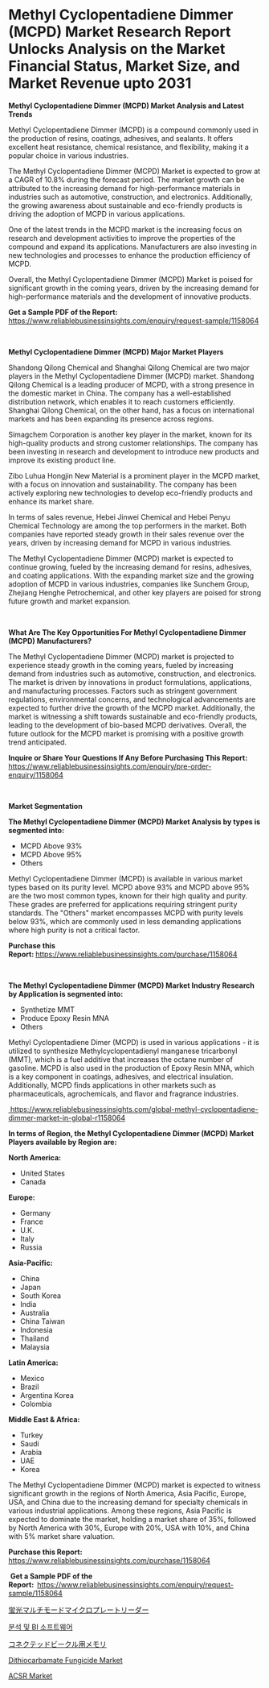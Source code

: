 <p><h1>Methyl Cyclopentadiene Dimmer (MCPD) Market Research Report Unlocks Analysis on the Market Financial Status, Market Size, and Market Revenue upto 2031</h1></p><p><strong>Methyl Cyclopentadiene Dimmer (MCPD) Market Analysis and Latest Trends</strong></p>
<p><p>Methyl Cyclopentadiene Dimmer (MCPD) is a compound commonly used in the production of resins, coatings, adhesives, and sealants. It offers excellent heat resistance, chemical resistance, and flexibility, making it a popular choice in various industries.</p><p>The Methyl Cyclopentadiene Dimmer (MCPD) Market is expected to grow at a CAGR of 10.8% during the forecast period. The market growth can be attributed to the increasing demand for high-performance materials in industries such as automotive, construction, and electronics. Additionally, the growing awareness about sustainable and eco-friendly products is driving the adoption of MCPD in various applications.</p><p>One of the latest trends in the MCPD market is the increasing focus on research and development activities to improve the properties of the compound and expand its applications. Manufacturers are also investing in new technologies and processes to enhance the production efficiency of MCPD.</p><p>Overall, the Methyl Cyclopentadiene Dimmer (MCPD) Market is poised for significant growth in the coming years, driven by the increasing demand for high-performance materials and the development of innovative products.</p></p>
<p><strong>Get a Sample PDF of the Report:&nbsp;</strong> <a href="https://www.reliablebusinessinsights.com/enquiry/request-sample/1158064">https://www.reliablebusinessinsights.com/enquiry/request-sample/1158064</a></p>
<p>&nbsp;</p>
<p><strong>Methyl Cyclopentadiene Dimmer (MCPD) Major Market Players</strong></p>
<p><p>Shandong Qilong Chemical and Shanghai Qilong Chemical are two major players in the Methyl Cyclopentadiene Dimmer (MCPD) market. Shandong Qilong Chemical is a leading producer of MCPD, with a strong presence in the domestic market in China. The company has a well-established distribution network, which enables it to reach customers efficiently. Shanghai Qilong Chemical, on the other hand, has a focus on international markets and has been expanding its presence across regions.</p><p>Simagchem Corporation is another key player in the market, known for its high-quality products and strong customer relationships. The company has been investing in research and development to introduce new products and improve its existing product line.</p><p>Zibo Luhua Hongjin New Material is a prominent player in the MCPD market, with a focus on innovation and sustainability. The company has been actively exploring new technologies to develop eco-friendly products and enhance its market share.</p><p>In terms of sales revenue, Hebei Jinwei Chemical and Hebei Penyu Chemical Technology are among the top performers in the market. Both companies have reported steady growth in their sales revenue over the years, driven by increasing demand for MCPD in various industries.</p><p>The Methyl Cyclopentadiene Dimmer (MCPD) market is expected to continue growing, fueled by the increasing demand for resins, adhesives, and coating applications. With the expanding market size and the growing adoption of MCPD in various industries, companies like Sunchem Group, Zhejiang Henghe Petrochemical, and other key players are poised for strong future growth and market expansion.</p></p>
<p>&nbsp;</p>
<p><strong>What Are The Key Opportunities For Methyl Cyclopentadiene Dimmer (MCPD) Manufacturers?</strong></p>
<p><p>The Methyl Cyclopentadiene Dimmer (MCPD) market is projected to experience steady growth in the coming years, fueled by increasing demand from industries such as automotive, construction, and electronics. The market is driven by innovations in product formulations, applications, and manufacturing processes. Factors such as stringent government regulations, environmental concerns, and technological advancements are expected to further drive the growth of the MCPD market. Additionally, the market is witnessing a shift towards sustainable and eco-friendly products, leading to the development of bio-based MCPD derivatives. Overall, the future outlook for the MCPD market is promising with a positive growth trend anticipated.</p></p>
<p><strong>Inquire or Share Your Questions If Any Before Purchasing This Report:</strong> <a href="https://www.reliablebusinessinsights.com/enquiry/pre-order-enquiry/1158064">https://www.reliablebusinessinsights.com/enquiry/pre-order-enquiry/1158064</a></p>
<p>&nbsp;</p>
<p><strong>Market Segmentation</strong></p>
<p><strong>The Methyl Cyclopentadiene Dimmer (MCPD) Market Analysis by types is segmented into:</strong></p>
<p><ul><li>MCPD Above 93%</li><li>MCPD Above 95%</li><li>Others</li></ul></p>
<p><p>Methyl Cyclopentadiene Dimmer (MCPD) is available in various market types based on its purity level. MCPD above 93% and MCPD above 95% are the two most common types, known for their high quality and purity. These grades are preferred for applications requiring stringent purity standards. The "Others" market encompasses MCPD with purity levels below 93%, which are commonly used in less demanding applications where high purity is not a critical factor.</p></p>
<p><strong>Purchase this Report:&nbsp;</strong><a href="https://www.reliablebusinessinsights.com/purchase/1158064">https://www.reliablebusinessinsights.com/purchase/1158064</a></p>
<p>&nbsp;</p>
<p><strong>The Methyl Cyclopentadiene Dimmer (MCPD) Market Industry Research by Application is segmented into:</strong></p>
<p><ul><li>Synthetize MMT</li><li>Produce Epoxy Resin MNA</li><li>Others</li></ul></p>
<p><p>Methyl Cyclopentadiene Dimer (MCPD) is used in various applications - it is utilized to synthesize Methylcyclopentadienyl manganese tricarbonyl (MMT), which is a fuel additive that increases the octane number of gasoline. MCPD is also used in the production of Epoxy Resin MNA, which is a key component in coatings, adhesives, and electrical insulation. Additionally, MCPD finds applications in other markets such as pharmaceuticals, agrochemicals, and flavor and fragrance industries.</p></p>
<p><a href="https://www.reliablebusinessinsights.com/global-methyl-cyclopentadiene-dimmer-market-in-global-r1158064">&nbsp;https://www.reliablebusinessinsights.com/global-methyl-cyclopentadiene-dimmer-market-in-global-r1158064</a></p>
<p><strong>In terms of Region, the Methyl Cyclopentadiene Dimmer (MCPD) Market Players available by Region are:</strong></p>
<p>
    <p> <strong> North America: </strong>
        <ul>
            <li>United States</li>
            <li>Canada</li>
        </ul>
        </p> 
    <p> <strong> Europe: </strong>
        <ul>
            <li>Germany</li>
            <li>France</li>
            <li>U.K.</li>
            <li>Italy</li>
            <li>Russia</li>
        </ul>
        </p> 
    <p> <strong> Asia-Pacific: </strong>
        <ul>
            <li>China</li>
            <li>Japan</li>
            <li>South Korea</li>
            <li>India</li>
            <li>Australia</li>
            <li>China Taiwan</li>
            <li>Indonesia</li>
            <li>Thailand</li>
            <li>Malaysia</li>
        </ul>
        </p> 
    <p> <strong> Latin America: </strong>
        <ul>
            <li>Mexico</li>
            <li>Brazil</li>
            <li>Argentina Korea</li>
            <li>Colombia</li>
        </ul>
        </p> 
    <p> <strong> Middle East & Africa: </strong>
        <ul>
            <li>Turkey</li>
            <li>Saudi</li>
            <li>Arabia</li>
            <li>UAE</li>
            <li>Korea</li>
        </ul>
    </p>
    </p>
<p><p>The Methyl Cyclopentadiene Dimmer (MCPD) market is expected to witness significant growth in the regions of North America, Asia Pacific, Europe, USA, and China due to the increasing demand for specialty chemicals in various industrial applications. Among these regions, Asia Pacific is expected to dominate the market, holding a market share of 35%, followed by North America with 30%, Europe with 20%, USA with 10%, and China with 5% market share valuation.</p></p>
<p><strong>Purchase this Report: </strong><a href="https://www.reliablebusinessinsights.com/purchase/1158064">https://www.reliablebusinessinsights.com/purchase/1158064</a></p>
<p>&nbsp;<strong>Get a Sample PDF of the Report:&nbsp;&nbsp;</strong><a href="https://www.reliablebusinessinsights.com/enquiry/request-sample/1158064">https://www.reliablebusinessinsights.com/enquiry/request-sample/1158064</a></p>
<p><strong></strong></p>
<p><p><a href="https://github.com/oafhukehf4709715/Market-Research-Report-List-2/blob/main/6699458135715.md">蛍光マルチモードマイクロプレートリーダー</a></p><p><a href="https://github.com/EthaWolf/Market-Research-Report-List-1/blob/main/8624655141211.md">분석 및 BI 소프트웨어</a></p><p><a href="https://github.com/dzy793153605/Market-Research-Report-List-2/blob/main/3740644135716.md">コネクテッドビークル用メモリ</a></p><p><a href="https://github.com/Alonsoolds3wq1d81czn8rbol/Market-Research-Report-List-3/blob/main/dithiocarbamate-fungicide-market.md">Dithiocarbamate Fungicide Market</a></p><p><a href="https://github.com/yemakinde/Market-Research-Report-List-3/blob/main/acsr-market.md">ACSR Market</a></p></p>